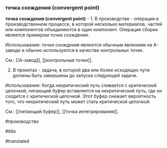 ### точка схождения (convergent point)

**точка схождения (convergent point)** - 1. В производстве - операция в производственном процессе, в которой несколько материалов, частей или компонентов объединяются в один компонент. Операция сборки является примером точки схождения.

Использование: точки схождения являются обычным явлением на А-заводе и обычно используются в качестве контрольных точек.

См.: [[А-завод]], [[контрольные точки]].

2. В проектах - задача, в которой два или более исходящих пути должны быть завершены до запуска следующей задачи.

Использование: Когда некритический путь сливается с критической цепочкой, питающий буфер вставляется на некритический путь, где он сходится с критической цепочкой. Этот буфер снижает вероятность того, что некритический путь может стать критической цепочкой.

См.: [[питающий буфер]], [[точка интегрирования]].

#производство

#ббк

#translated
